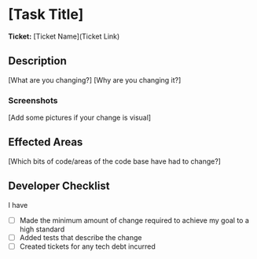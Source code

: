 # [Task Title]

**Ticket:** [Ticket Name](Ticket Link)

## Description

[What are you changing?]
[Why are you changing it?]

### Screenshots

[Add some pictures if your change is visual]

## Effected Areas

[Which bits of code/areas of the code base have had to change?]

## Developer Checklist

I have

- [ ] Made the minimum amount of change required to achieve my goal to a high standard
- [ ] Added tests that describe the change
- [ ] Created tickets for any tech debt incurred
